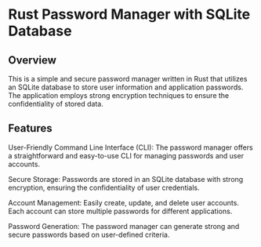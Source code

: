 # Rust Password Manager with SQLite Database
## Overview
This is a simple and secure password manager written in Rust that utilizes an SQLite database to store user information and application passwords. The application employs strong encryption techniques to ensure the confidentiality of stored data.

## Features
User-Friendly Command Line Interface (CLI): The password manager offers a straightforward and easy-to-use CLI for managing passwords and user accounts.

Secure Storage: Passwords are stored in an SQLite database with strong encryption, ensuring the confidentiality of user credentials.

Account Management: Easily create, update, and delete user accounts. Each account can store multiple passwords for different applications.

Password Generation: The password manager can generate strong and secure passwords based on user-defined criteria.
